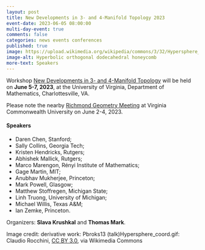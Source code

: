 ```yaml
---
layout: post
title: New Developments in 3- and 4-Manifold Topology 2023
event-date: 2023-06-05 08:00:00
multi-day-event: true
comments: false
categories: news events conferences
published: true
image: https://upload.wikimedia.org/wikipedia/commons/3/32/Hypersphere_coord.PNG
image-alt: Hyperbolic orthogonal dodecahedral honeycomb
more-text: Speakers
---
```


Workshop
<a href="https://math.virginia.edu/geomtop/workshop-spring-2023/">New Developments in 3- and 4-Manifold Topology</a> 
will be held on <b>June 5-7, 2023</b>, at the University of Virginia, Department of Mathematics, Charlottesville, VA. 

Please note the nearby <a href="https://sites.google.com/vcu.edu/gtmp/festival/rgm-2023/">Richmond Geometry Meeting</a> at Virginia Commonwealth University on June 2-4, 2023.

<!--more-->

<h4>Speakers</h4>
<ul>
    <li>Daren Chen, Stanford;</li>
    <li>Sally Collins, Georgia Tech;</li>
    <li>Kristen Hendricks, Rutgers;</li>
    <li>Abhishek Mallick, Rutgers;</li>
    <li>Marco Marengon, Rényi Institute of Mathematics;</li>
    <li>Gage Martin, MIT;</li>
    <li>Anubhav Mukherjee, Princeton;</li>
    <li>Mark Powell, Glasgow;</li>
    <li>Matthew Stoffregen, Michigan State;</li>
    <li>Linh Truong, University of Michigan;</li>
    <li>Michael Willis, Texas A&M;</li>
    <li>Ian Zemke, Princeton.</li>
</ul>

Organizers: <b>Slava Krushkal</b> and <b>Thomas Mark</b>.

Image credit: derivative work: Pbroks13 (talk)Hypersphere_coord.gif: Claudio Rocchini, <a href="https://creativecommons.org/licenses/by/3.0">CC BY 3.0</a>, via Wikimedia Commons
